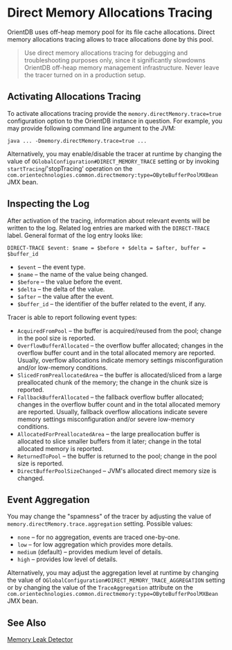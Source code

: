 # Direct Memory Allocations Tracing

OrientDB uses off-heap memory pool for its file cache allocations. Direct memory allocations tracing allows to trace allocations done by this pool.

> Use direct memory allocations tracing for debugging and troubleshooting purposes only, since it significantly slowdowns OrientDB off-heap memory management infrastructure. Never leave the tracer turned on in a production setup.

## Activating Allocations Tracing

To activate allocations tracing provide the `memory.directMemory.trace=true` configuration option to the OrientDB instance in question. For example, you may provide following command line argument to the JVM:

    java ... -Dmemory.directMemory.trace=true ...

Alternatively, you may enable/disable the tracer at runtime by changing the value of `OGlobalConfiguration#DIRECT_MEMORY_TRACE` setting or by invoking `startTracing`/'stopTracing' operation on the `com.orientechnologies.common.directmemory:type=OByteBufferPoolMXBean` JMX bean.

## Inspecting the Log

After activation of the tracing, information about relevant events will be written to the log. Related log entries are marked with the `DIRECT-TRACE` label. General format of the log entry looks like:

    DIRECT-TRACE $event: $name = $before + $delta = $after, buffer = $buffer_id

* `$event` – the event type.
* `$name` – the name of the value being changed.
* `$before` – the value before the event.
* `$delta` – the delta of the value.
* `$after` – the value after the event.
* `$buffer_id` – the identifier of the buffer related to the event, if any.

Tracer is able to report following event types:

* `AcquiredFromPool` – the buffer is acquired/reused from the pool; change in the pool size is reported.
* `OverflowBufferAllocated` – the overflow buffer allocated; changes in the overflow buffer count and in the total allocated memory are reported. Usually, overflow allocations indicate memory settings misconfiguration and/or low-memory conditions.
* `SlicedFromPreallocatedArea` – the buffer is allocated/sliced from a large preallocated chunk of the memory; the change in the chunk size is reported.
* `FallbackBufferAllocated` – the fallback overflow buffer allocated; changes in the overflow buffer count and in the total allocated memory are reported. Usually, fallback overflow allocations indicate severe memory settings misconfiguration and/or severe low-memory conditions.
* `AllocatedForPreallocatedArea` – the large preallocation buffer is allocated to slice smaller buffers from it later; change in the total allocated memory is reported.
* `ReturnedToPool` – the buffer is returned to the pool; change in the pool size is reported.
* `DirectBufferPoolSizeChanged` – JVM's allocated direct memory size is changed.

## Event Aggregation

You may change the "spamness" of the tracer by adjusting the value of `memory.directMemory.trace.aggregation` setting. Possible values:

* `none` – for no aggregation, events are traced one-by-one.
* `low` – for low aggregation which provides more details.
* `medium` (default) – provides medium level of details.
* `high` – provides low level of details.

Alternatively, you may adjust the aggregation level at runtime by changing the value of `OGlobalConfiguration#DIRECT_MEMORY_TRACE_AGGREGATION` setting or by changing the value of the `TraceAggregation` attribute on the `com.orientechnologies.common.directmemory:type=OByteBufferPoolMXBean` JMX bean.

## See Also

[Memory Leak Detector](Leak-Detector.md)
